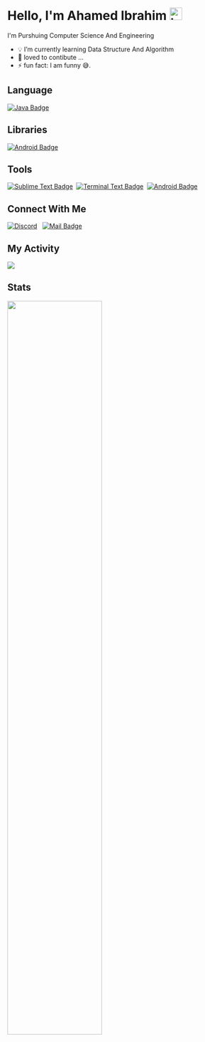## <h1><b>Hello, I'm Ahamed Ibrahim</b> <img src="https://user-images.githubusercontent.com/1303154/88677602-1635ba80-d120-11ea-84d8-d263ba5fc3c0.gif" width="28px" alt="hi">

I'm Purshuing Computer Science And Engineering

- 💡 I’m currently learning Data Structure And Algorithm
- 🥰 loved to contibute ... 
- ⚡  fun fact: I am funny 😅.

## Language

[![Java Badge](https://img.shields.io/badge/-Java-orange?style=for-the-badge&labelColor=black&logo=java&logoColor=orange)](#)

## Libraries
[![Android Badge](https://img.shields.io/badge/-Android-3C873A?style=for-the-badge&labelColor=black&logo=android&logoColor=3C873A)](#)

## Tools
[![Sublime Text Badge](https://img.shields.io/badge/-Sublime_Text-black?style=for-the-badge&labelColor=&logo=sublimetext&logoColor=orange)](#)&nbsp;
[![Terminal Text Badge](https://img.shields.io/badge/-Terminal-white?style=for-the-badge&labelColor=&logo=windowsterminal&logoColor=black)](#)&nbsp;
[![Android Badge](https://img.shields.io/badge/-Android_Studio-3C873A?style=for-the-badge&labelColor=black&logo=androidstudio&logoColor=3C873A)](#)
## Connect With Me
[![Discord](https://img.shields.io/badge/-@Cat-7289DA?style=flat&labelColor=7289DA1&logo=discord&logoColor=white&link=dsc.bio/ahamed)](dsc.bio/ahamed) &nbsp;
[![Mail Badge](https://img.shields.io/badge/-ahamedibrahim2002-c0392b?style=flat&labelColor=c0392b&logo=gmail&logoColor=white)](mailto:ahamedibrahim2002@gmail.com)

## My Activity
[![](https://img.shields.io/badge/-leetcode-29c5f6?style=flat&labelColor=29c5f6&logo=leetcode&logoColor=white)](leetcode-leetcode.com/ahamedibrahim2002/)


## Stats
<img src="https://github-readme-stats.vercel.app/api?username=ahamedibrahim2002&show_icons=true&theme=tokyonight" width=65%%>
